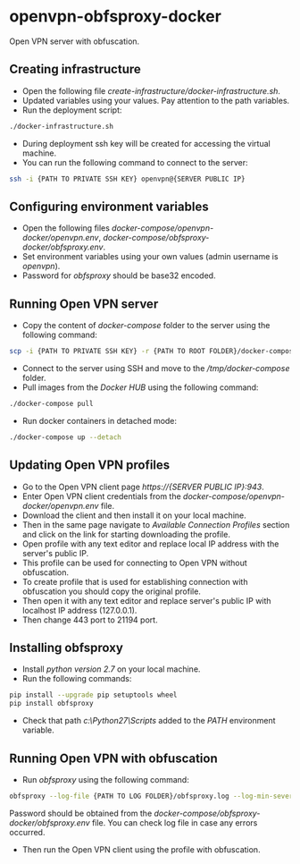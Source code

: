 # openvpn-obfsproxy-docker
Open VPN server with obfuscation.

## Creating infrastructure
* Open the following file *create-infrastructure/docker-infrastructure.sh*.
* Updated variables using your values. Pay attention to the path variables.
* Run the deployment script:
```bash
./docker-infrastructure.sh
```
* During deployment ssh key will be created for accessing the virtual machine.
* You can run the following command to connect to the server:
```bash
ssh -i {PATH TO PRIVATE SSH KEY} openvpn@{SERVER PUBLIC IP}
```

## Configuring environment variables
* Open the following files *docker-compose/openvpn-docker/openvpn.env*, *docker-compose/obfsproxy-docker/obfsproxy.env*.
* Set environment variables using your own values (admin username is *openvpn*).
* Password for *obfsproxy* should be base32 encoded.

## Running Open VPN server
* Copy the content of *docker-compose* folder to the server using the following command:
```bash
scp -i {PATH TO PRIVATE SSH KEY} -r {PATH TO ROOT FOLDER}/docker-compose openvpn@{SERVER PUBLIC IP}:/tmp
```
* Connect to the server using SSH and move to the */tmp/docker-compose* folder.
* Pull images from the *Docker HUB* using the following command:
```bash
./docker-compose pull
```
* Run docker containers in detached mode:
```bash
./docker-compose up --detach
```

## Updating Open VPN profiles
* Go to the Open VPN client page *https://{SERVER PUBLIC IP}:943*.
* Enter Open VPN client credentials from the *docker-compose/openvpn-docker/openvpn.env* file.
* Download the client and then install it on your local machine.
* Then in the same page navigate to *Available Connection Profiles* section and click on the link for starting downloading the profile.
* Open profile with any text editor and replace local IP address with the server's public IP.
* This profile can be used for connecting to Open VPN without obfuscation.
* To create profile that is used for establishing connection with obfuscation you should copy the original profile.
* Then open it with any text editor and replace server's public IP with localhost IP address (127.0.0.1).
* Then change 443 port to 21194 port.

## Installing obfsproxy
* Install *python version 2.7* on your local machine.
* Run the following commands:
```bash
pip install --upgrade pip setuptools wheel
pip install obfsproxy
```
* Check that path *c:\Python27\Scripts* added to the *PATH* environment variable.

## Running Open VPN with obfuscation
* Run *obfsproxy* using the following command:
```bash
obfsproxy --log-file {PATH TO LOG FOLDER}/obfsproxy.log --log-min-severity debug scramblesuit --password {PASSWORD} --dest {SERVER PUBLIC IP}:21194 client 127.0.0.1:10194
```
Password should be obtained from the *docker-compose/obfsproxy-docker/obfsproxy.env* file.
You can check log file in case any errors occurred.
* Then run the Open VPN client using the profile with obfuscation.
